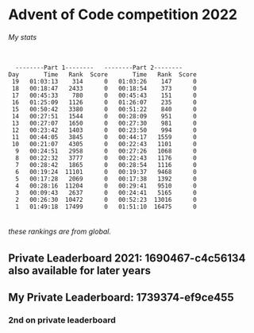 # Advent of Code competition 2022
###### My stats

```

  --------Part 1--------   --------Part 2--------
Day       Time   Rank  Score       Time   Rank  Score
 19   01:03:13    314      0   01:03:26    147      0
 18   00:18:47   2433      0   00:18:54    373      0
 17   00:45:33    780      0   00:45:43    151      0
 16   01:25:09   1126      0   01:26:07    235      0
 15   00:50:42   3380      0   00:51:22    840      0
 14   00:27:51   1544      0   00:28:09    951      0
 13   00:27:07   1650      0   00:27:30    981      0
 12   00:23:42   1403      0   00:23:50    994      0
 11   00:44:05   3845      0   00:44:17   1559      0
 10   00:21:07   4305      0   00:22:43   1101      0
  9   00:24:51   2958      0   00:27:26   1068      0
  8   00:22:32   3777      0   00:22:43   1176      0
  7   00:28:42   1865      0   00:28:54   1116      0
  6   00:19:24  11101      0   00:19:37   9468      0
  5   00:17:28   2069      0   00:17:38   1392      0
  4   00:28:16  11204      0   00:29:41   9510      0
  3   00:09:43   2637      0   00:24:41   5165      0
  2   00:26:30  10472      0   00:52:23  13016      0
  1   01:49:18  17499      0   01:51:10  16475      0
  

```
###### these rankings are from global.
## Private Leaderboard 2021: 1690467-c4c56134 also available for later years
## My Private Leaderboard: 1739374-ef9ce455
### 2nd on private leaderboard
